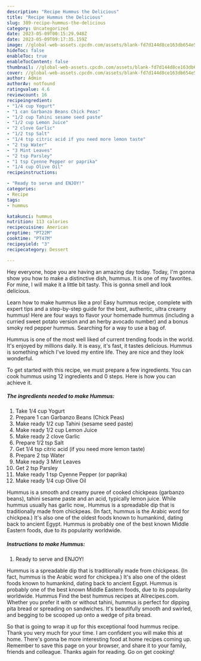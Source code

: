 ```yaml
---
description: "Recipe Hummus the Delicious"
title: "Recipe Hummus the Delicious"
slug: 389-recipe-hummus-the-delicious
category: Uncategorized
date: 2023-05-09T00:15:29.948Z
date: 2023-05-09T09:17:35.159Z
image: //global-web-assets.cpcdn.com/assets/blank-fd7d144d8ce163db654e5a02c40b08a2775adb7897d16e4062681dc7e1b2800f.png
hideToc: false
enableToc: true
enableTocContent: false
thumbnail: //global-web-assets.cpcdn.com/assets/blank-fd7d144d8ce163db654e5a02c40b08a2775adb7897d16e4062681dc7e1b2800f.png
cover: //global-web-assets.cpcdn.com/assets/blank-fd7d144d8ce163db654e5a02c40b08a2775adb7897d16e4062681dc7e1b2800f.png
author: Admin
authorAv: notfound
ratingvalue: 4.6
reviewcount: 16
recipeingredient:
- "1/4 cup Yogurt"
- "1 can Garbanzo Beans Chick Peas"
- "1/2 cup Tahini sesame seed paste"
- "1/2 cup Lemon Juice"
- "2 clove Garlic"
- "1/2 tsp Salt"
- "1/4 tsp citric acid if you need more lemon taste"
- "2 tsp Water"
- "3 Mint Leaves"
- "2 tsp Parsley"
- "1 tsp Cyenne Pepper or paprika"
- "1/4 cup Olive Oil"
recipeinstructions:

- "Ready to serve and ENJOY!"
categories:
- Recipe
tags:
- hummus

katakunci: hummus 
nutrition: 113 calories
recipecuisine: American
preptime: "PT22M"
cooktime: "PT47M"
recipeyield: "3"
recipecategory: Dessert

---
```



Hey everyone, hope you are having an amazing day today. Today, I'm gonna show you how to make a distinctive dish, hummus. It is one of my favorites. For mine, I will make it a little bit tasty. This is gonna smell and look delicious.

Learn how to make hummus like a pro! Easy hummus recipe, complete with expert tips and a step-by-step guide for the best, authentic, ultra creamy hummus! Here are four ways to flavor your homemade hummus (including a curried sweet potato version and an herby avocado number) and a bonus smoky red pepper hummus. Searching for a way to use a bag of.

Hummus is one of the most well liked of current trending foods in the world. It's enjoyed by millions daily. It is easy, it's fast, it tastes delicious. Hummus is something which I've loved my entire life. They are nice and they look wonderful.


To get started with this recipe, we must prepare a few ingredients. You can cook hummus using 12 ingredients and 0 steps. Here is how you can achieve it.

<!--inarticleads1-->

##### The ingredients needed to make Hummus:

1. Take 1/4 cup Yogurt
1. Prepare 1 can Garbanzo Beans (Chick Peas)
1. Make ready 1/2 cup Tahini (sesame seed paste)
1. Make ready 1/2 cup Lemon Juice
1. Make ready 2 clove Garlic
1. Prepare 1/2 tsp Salt
1. Get 1/4 tsp citric acid (if you need more lemon taste)
1. Prepare 2 tsp Water
1. Make ready 3 Mint Leaves
1. Get 2 tsp Parsley
1. Make ready 1 tsp Cyenne Pepper (or paprika)
1. Make ready 1/4 cup Olive Oil


Hummus is a smooth and creamy puree of cooked chickpeas (garbanzo beans), tahini sesame paste and an acid, typically lemon juice. While hummus usually has garlic now,. Hummus is a spreadable dip that is traditionally made from chickpeas. (In fact, hummus is the Arabic word for chickpea.) It&#39;s also one of the oldest foods known to humankind, dating back to ancient Egypt. Hummus is probably one of the best known Middle Eastern foods, due to its popularity worldwide. 

<!--inarticleads2-->

##### Instructions to make Hummus:


1. Ready to serve and ENJOY!

Hummus is a spreadable dip that is traditionally made from chickpeas. (In fact, hummus is the Arabic word for chickpea.) It&#39;s also one of the oldest foods known to humankind, dating back to ancient Egypt. Hummus is probably one of the best known Middle Eastern foods, due to its popularity worldwide. Hummus Find the best hummus recipes at Allrecipes.com. Whether you prefer it with or without tahini, hummus is perfect for dipping pita bread or spreading on sandwiches. It&#39;s beautifully smooth and swirled, and begging to be scooped up onto a wedge of pita bread. 

So that is going to wrap it up for this exceptional food hummus recipe. Thank you very much for your time. I am confident you will make this at home. There's gonna be more interesting food at home recipes coming up. Remember to save this page on your browser, and share it to your family, friends and colleague. Thanks again for reading. Go on get cooking!
